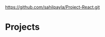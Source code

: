 https://github.com/sahilpayla/Project-React.git

# Projects


<!-- video link down below

https://www.youtube.com/watch?v=PRACd1gm8m0&list=PLB97yPrFwo5g0FQr4rqImKa55F_aPiQWk&index=13&ab_channel=CODERSNEVERQUIT -->